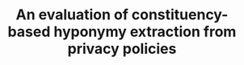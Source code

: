 ---
layout: post
title: An evaluation of constituency-based hyponymy extraction from privacy policies
authors: <b>Morgan C Evans,</b> Jaspreet Bhatia, Sudarshan Wadkar, Travis D Breaux
venue: 2017 IEEE 25th International Requirements Engineering Conference (RE)
paper: https://mce32.github.io/papers/mcevans_re2017.pdf

---